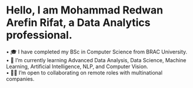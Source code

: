 # Hello, I am Mohammad Redwan Arefin Rifat, a Data Analytics professional.
• 🎓 I have completed my BSc in Computer Science from BRAC University.  
• 🌱 I’m currently learning Advanced Data Analysis, Data Science, Machine Learning, Artificial Intelligence, NLP, and Computer Vision.  
• 🧑‍💻 I’m open to collaborating on remote roles with multinational companies.






